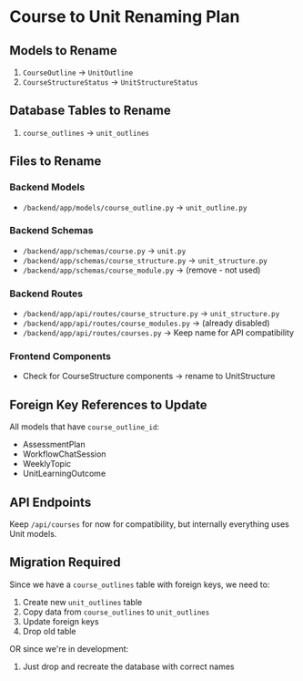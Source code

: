 # Course to Unit Renaming Plan

## Models to Rename
1. `CourseOutline` → `UnitOutline`
2. `CourseStructureStatus` → `UnitStructureStatus`

## Database Tables to Rename
1. `course_outlines` → `unit_outlines`

## Files to Rename
### Backend Models
- `/backend/app/models/course_outline.py` → `unit_outline.py`

### Backend Schemas
- `/backend/app/schemas/course.py` → `unit.py`
- `/backend/app/schemas/course_structure.py` → `unit_structure.py`
- `/backend/app/schemas/course_module.py` → (remove - not used)

### Backend Routes
- `/backend/app/api/routes/course_structure.py` → `unit_structure.py`
- `/backend/app/api/routes/course_modules.py` → (already disabled)
- `/backend/app/api/routes/courses.py` → Keep name for API compatibility

### Frontend Components
- Check for CourseStructure components → rename to UnitStructure

## Foreign Key References to Update
All models that have `course_outline_id`:
- AssessmentPlan
- WorkflowChatSession
- WeeklyTopic
- UnitLearningOutcome

## API Endpoints
Keep `/api/courses` for now for compatibility, but internally everything uses Unit models.

## Migration Required
Since we have a `course_outlines` table with foreign keys, we need to:
1. Create new `unit_outlines` table
2. Copy data from `course_outlines` to `unit_outlines`
3. Update foreign keys
4. Drop old table

OR since we're in development:
1. Just drop and recreate the database with correct names
